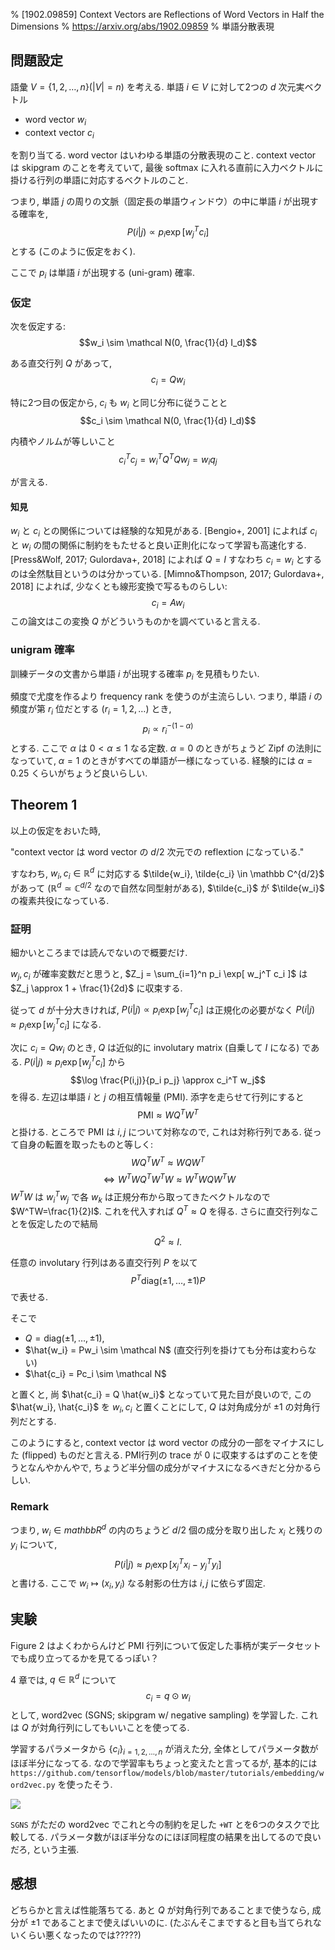 % [1902.09859] Context Vectors are Reflections of Word Vectors in Half the Dimensions
% https://arxiv.org/abs/1902.09859
% 単語分散表現

## 問題設定

語彙 $V = \{1,2,\ldots,n\} (|V| = n)$ を考える.
単語 $i \in V$ に対して2つの $d$ 次元実ベクトル

- word vector $w_i$
- context vector $c_i$

を割り当てる.
word vector はいわゆる単語の分散表現のこと.
context vector は skipgram のことを考えていて, 最後 softmax に入れる直前に入力ベクトルに掛ける行列の単語に対応するベクトルのこと.

つまり,
単語 $j$ の周りの文脈（固定長の単語ウィンドウ）の中に単語 $i$ が出現する確率を,
$$P(i | j) \propto p_i \exp[ w_j^T c_i ]$$
とする (このように仮定をおく).

ここで $p_i$ は単語 $i$ が出現する (uni-gram) 確率.

### 仮定

次を仮定する:
$$w_i \sim \mathcal N(0, \frac{1}{d} I_d)$$

ある直交行列 $Q$ があって,
$$c_i = Q w_i$$

特に2つ目の仮定から, $c_i$ も $w_i$ と同じ分布に従うことと
$$c_i \sim \mathcal N(0, \frac{1}{d} I_d)$$

内積やノルムが等しいこと
$$c_i^T c_j = w_i^T Q^T Q w_j = w_i q_j$$

が言える.

#### 知見

$w_i$ と $c_i$ との関係については経験的な知見がある.
[Bengio+, 2001] によれば $c_i$ と $w_i$ の間の関係に制約をもたせると良い正則化になって学習も高速化する.
[Press&Wolf, 2017; Gulordava+, 2018] によれば $Q=I$ すなわち $c_i=w_i$ とするのは全然駄目というのは分かっている.
[Mimno&Thompson, 2017; Gulordava+, 2018] によれば, 少なくとも線形変換で写るものらしい:
$$c_i = A w_i$$
この論文はこの変換 $Q$ がどういうものかを調べていると言える.

### unigram 確率

訓練データの文書から単語 $i$ が出現する確率 $p_i$ を見積もりたい.

頻度で尤度を作るより frequency rank を使うのが主流らしい.
つまり, 単語 $i$ の頻度が第 $r_i$ 位だとする $(r_i=1,2,\ldots)$ とき,
$$p_i \propto r_i^{-(1-\alpha)}$$
とする.
ここで $\alpha$ は $0 < \alpha \leq 1$ なる定数.
$\alpha=0$ のときがちょうど Zipf の法則になっていて,
$\alpha=1$ のときがすべての単語が一様になっている.
経験的には $\alpha=0.25$ くらいがちょうど良いらしい.

## Theorem 1

以上の仮定をおいた時,

"context vector は word vector の $d/2$ 次元での reflextion になっている."

すなわち,
$w_i, c_i \in \mathbb R^d$ に対応する
$\tilde{w_i}, \tilde{c_i} \in \mathbb C^{d/2}$ があって
($\mathbb R^d \simeq \mathbb C^{d/2}$ なので自然な同型射がある),
$\tilde{c_i}$ が $\tilde{w_i}$ の複素共役になっている.

### 証明

細かいところまでは読んでないので概要だけ.

$w_j, c_i$ が確率変数だと思うと,
$Z_j = \sum_{i=1}^n p_i \exp[ w_j^T c_i ]$
は
$Z_j \approx 1 + \frac{1}{2d}$
に収束する.

従って $d$ が十分大きければ,
$P(i | j) \propto p_i \exp[ w_j^T c_i ]$
は正規化の必要がなく
$P(i | j) \approx p_i \exp[ w_j^T c_i ]$
になる.

次に $c_i = Q w_i$ のとき,
$Q$ は近似的に involutary matrix (自乗して $I$ になる) である.
$P(i | j) \approx p_i \exp[ w_j^T c_i ]$
から
$$\log \frac{P(i,j)}{p_i p_j} \approx c_i^T w_j$$
を得る.
左辺は単語 $i$ と $j$ の相互情報量 (PMI).
添字を走らせて行列にすると
$$\mathrm{PMI} \approx W Q^T W^T$$
と掛ける.
ところで PMI は $i,j$ について対称なので, これは対称行列である.
従って自身の転置を取ったものと等しく:
$$W Q^T W^T  \approx  W Q W^T$$
$$\iff W^TW Q^T W^TW  \approx  W^TW Q W^TW$$
$W^TW$ は $w_i^T w_j$ で各 $w_k$ は正規分布から取ってきたベクトルなので
$W^TW=\frac{1}{2}I$.
これを代入すれば
$Q^T \approx Q$
を得る.
さらに直交行列なことを仮定したので結局
$$Q^2 \approx I.$$

任意の involutary 行列はある直交行列 $P$ を以て
$$P^T \mathrm{diag}(\pm 1, \ldots, \pm 1) P$$
で表せる.

そこで

- $Q = \mathrm{diag}(\pm 1, \ldots, \pm 1)$,
- $\hat{w_i} = Pw_i \sim \mathcal N$ (直交行列を掛けても分布は変わらない)
- $\hat{c_i} = Pc_i \sim \mathcal N$

と置くと, 尚 $\hat{c_i} = Q \hat{w_i}$ となっていて見た目が良いので,
この $\hat{w_i}, \hat{c_i}$ を $w_i, c_i$ と置くことにして,
$Q$ は対角成分が $\pm 1$ の対角行列だとする.

このようにすると, context vector は word vector の成分の一部をマイナスにした (flipped) ものだと言える.
PMI行列の trace が $0$ に収束するはずのことを使うとなんやかんやで, ちょうど半分個の成分がマイナスになるべきだと分かるらしい.

### Remark

つまり, $w_i \in mathbb R^d$ の内のちょうど $d/2$ 個の成分を取り出した $x_i$ と残りの $y_i$ について,
$$P(i | j) \approx p_i \exp[ x_j^T x_i - y_j^T y_i ]$$
と書ける.
ここで $w_i \mapsto (x_i, y_i)$ なる射影の仕方は $i, j$ に依らず固定.

## 実験

Figure 2 はよくわからんけど PMI 行列について仮定した事柄が実データセットでも成り立ってるかを見てるっぽい？

4 章では, $q \in \mathbb R^d$ について
$$c_i = q \odot w_i$$
として, word2vec (SGNS; skipgram w/ negative sampling) を学習した.
これは $Q$ が対角行列にしてもいいことを使ってる.

学習するパラメータから $\{c_i\}_{i=1,2,\ldots,n}$ が消えた分, 全体としてパラメータ数がほぼ半分になってる.
なので学習率もちょっと変えたと言ってるが, 基本的には
`https://github.com/tensorflow/models/blob/master/tutorials/embedding/word2vec.py`
を使ったそう.

![](https://i.imgur.com/rJDV9Dl.png)

`SGNS` がただの word2vec でこれと今の制約を足した `+WT` とを6つのタスクで比較してる.
パラメータ数がほぼ半分なのにほぼ同程度の結果を出してるので良いだろ, という主張.

## 感想

どちらかと言えば性能落ちてる.
あと $Q$ が対角行列であることまで使うなら, 成分が $\pm 1$ であることまで使えばいいのに.
(たぶんそこまですると目も当てられないくらい悪くなったのでは?????)
